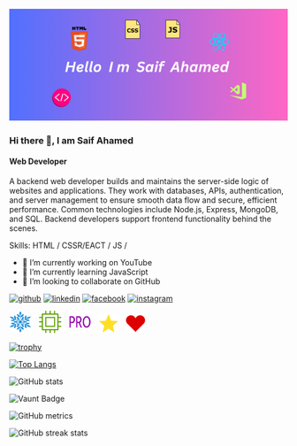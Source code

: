 ![Web Developer](https://raw.githubusercontent.com/saif209/life-story/main/Wellcome%20(2).png)

### Hi there 👋, I am Saif Ahamed
#### Web Developer


A backend web developer builds and maintains the server-side logic of websites and applications. They work with databases, APIs, authentication, and server management to ensure smooth data flow and secure, efficient performance. Common technologies include Node.js, Express, MongoDB, and SQL. Backend developers support frontend functionality behind the scenes.


Skills: HTML / CSSR/EACT / JS / 

- 🔭 I’m currently working on YouTube 
- 🌱 I’m currently learning JavaScript 
- 👯 I’m looking to collaborate on GitHub 


[<img src='https://cdn.jsdelivr.net/npm/simple-icons@3.0.1/icons/github.svg' alt='github' height='2'>](https://github.com/https://github.com/saif209)  [<img src='https://cdn.jsdelivr.net/npm/simple-icons@3.0.1/icons/linkedin.svg' alt='linkedin' height='2'>](https://www.linkedin.com/in/https://www.linkedin.com/in/saif-ahamed-199603303//)  [<img src='https://cdn.jsdelivr.net/npm/simple-icons@3.0.1/icons/facebook.svg' alt='facebook' height='2'>](https://www.facebook.com/not )  [<img src='https://cdn.jsdelivr.net/npm/simple-icons@3.0.1/icons/instagram.svg' alt='instagram' height='2'>](https://www.instagram.com/not/)  

<a href='https://archiveprogram.github.com/'><img src='https://raw.githubusercontent.com/acervenky/animated-github-badges/master/assets/acbadge.gif' width='40' height='40'></a> <a href='https://docs.github.com/en/developers'><img src='https://raw.githubusercontent.com/acervenky/animated-github-badges/master/assets/devbadge.gif' width='40' height='40'></a> <a href='https://github.com/pricing'><img src='https://raw.githubusercontent.com/acervenky/animated-github-badges/master/assets/pro.gif' width='40' height='40'></a> <a href='https://stars.github.com/'><img src='https://raw.githubusercontent.com/acervenky/animated-github-badges/master/assets/starbadge.gif' width='35' height='35'></a> <a href='https://docs.github.com/en/github/supporting-the-open-source-community-with-github-sponsors'><img src='https://raw.githubusercontent.com/acervenky/animated-github-badges/master/assets/sponsorbadge.gif' width='35' height='35'></a> 

[![trophy](https://github-profile-trophy.vercel.app/?username=https://github.com/saif209)](https://github.com/ryo-ma/github-profile-trophy)

[![Top Langs](https://github-readme-stats.vercel.app/api/top-langs/?username=https://github.com/saif209)](https://github.com/anuraghazra/github-readme-stats)

![GitHub stats](https://github-readme-stats.vercel.app/api?username=https://github.com/saif209&show_icons=true&count_private=true)  

![Vaunt Badge](https://api.vaunt.dev/v1/github/entities/https://github.com/saif209/contributions?format=svg&private=true)  

![GitHub metrics](https://metrics.lecoq.io/https://github.com/saif209)  

![GitHub streak stats](https://streak-stats.demolab.com/?user=https://github.com/saif209)  




